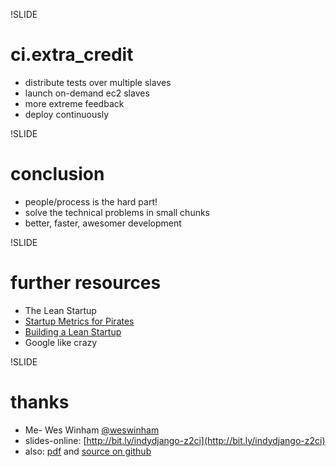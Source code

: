 !SLIDE
# ci.extra_credit #

* distribute tests over multiple slaves
* launch on-demand ec2 slaves
* more extreme feedback
* deploy continuously

!SLIDE
# conclusion #

* people/process is the hard part!
* solve the technical problems in small chunks
* better, faster, awesomer development

!SLIDE

# further resources #

* The Lean Startup
* [Startup Metrics for Pirates](http://500hats.typepad.com/500blogs/2007/09/startup-metrics.html)
* [Building a Lean Startup](http://www.slideshare.net/ashmaurya/building-a-lean-startup) 
* Google like crazy

!SLIDE

# thanks #

* Me- Wes Winham [@weswinham](http://twitter.com/weswinham)
* slides-online: [http://bit.ly/indydjango-z2ci](http://bit.ly/indydjango-z2ci)
* also: [pdf](http://weswinham.com/preso/indydjango-zero-to-ci/indydjango-zero-to-ci.pdf) and [source on github](http://github.com/winhamwr/presentations)



